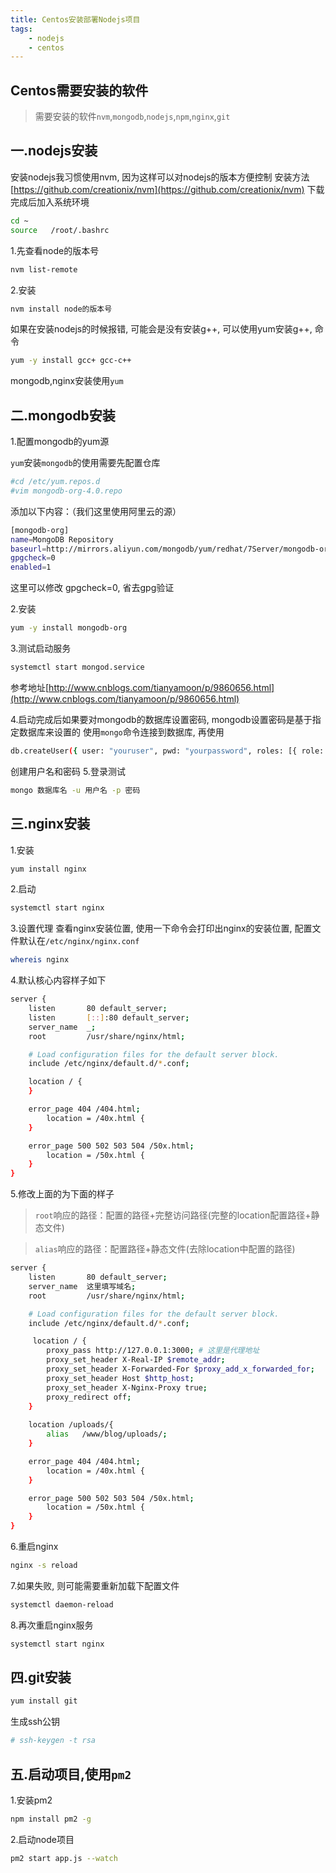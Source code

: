 ```yaml
---
title: Centos安装部署Nodejs项目
tags: 
    - nodejs
    - centos
---
```


## Centos需要安装的软件

> 需要安装的软件`nvm`,`mongodb`,`nodejs`,`npm`,`nginx`,`git`

## 一.nodejs安装
安装nodejs我习惯使用nvm, 因为这样可以对nodejs的版本方便控制
安装方法[https://github.com/creationix/nvm](https://github.com/creationix/nvm)
下载完成后加入系统环境 

<!-- more -->

```bash
cd ~
source   /root/.bashrc
```
1.先查看node的版本号
```bash
nvm list-remote
```
2.安装
```bash
nvm install node的版本号
```
如果在安装nodejs的时候报错, 可能会是没有安装g++, 可以使用yum安装g++,
命令
```bash
yum -y install gcc+ gcc-c++
```


mongodb,nginx安装使用`yum`

## 二.mongodb安装

1.配置mongodb的yum源

`yum`安装`mongodb`的使用需要先配置仓库

```bash
#cd /etc/yum.repos.d 
#vim mongodb-org-4.0.repo 
```

添加以下内容：（我们这里使用阿里云的源）
```bash
[mongodb-org]
name=MongoDB Repository
baseurl=http://mirrors.aliyun.com/mongodb/yum/redhat/7Server/mongodb-org/4.0/x86_64/
gpgcheck=0
enabled=1
```
这里可以修改 gpgcheck=0, 省去gpg验证

2.安装
```bash
yum -y install mongodb-org
```

3.测试启动服务
```bash
systemctl start mongod.service
```
参考地址[http://www.cnblogs.com/tianyamoon/p/9860656.html](http://www.cnblogs.com/tianyamoon/p/9860656.html)

4.启动完成后如果要对mongodb的数据库设置密码, mongodb设置密码是基于指定数据库来设置的
使用`mongo`命令连接到数据库, 再使用
```bash
db.createUser({ user: "youruser", pwd: "yourpassword", roles: [{ role: "dbOwner", db: "yourdatabase" }] });
```
创建用户名和密码
5.登录测试
```bash
mongo 数据库名 -u 用户名 -p 密码
```

## 三.nginx安装

1.安装
```bash
yum install nginx
```
2.启动
```bash
systemctl start nginx
```
3.设置代理
查看nginx安装位置, 使用一下命令会打印出nginx的安装位置, 配置文件默认在`/etc/nginx/nginx.conf`
```bash
whereis nginx
```
4.默认核心内容样子如下
```bash
server {
    listen       80 default_server;
    listen       [::]:80 default_server;
    server_name  _;
    root         /usr/share/nginx/html;

    # Load configuration files for the default server block.
    include /etc/nginx/default.d/*.conf;

    location / {
    }

    error_page 404 /404.html;
        location = /40x.html {
    }

    error_page 500 502 503 504 /50x.html;
        location = /50x.html {
    }
}
```
5.修改上面的为下面的样子

> `root`响应的路径：配置的路径+完整访问路径(完整的location配置路径+静态文件)

>`alias`响应的路径：配置路径+静态文件(去除location中配置的路径)

```bash
server {
    listen       80 default_server;
    server_name  这里填写域名;
    root         /usr/share/nginx/html;

    # Load configuration files for the default server block.
    include /etc/nginx/default.d/*.conf;

     location / {
        proxy_pass http://127.0.0.1:3000; # 这里是代理地址
        proxy_set_header X-Real-IP $remote_addr;
        proxy_set_header X-Forwarded-For $proxy_add_x_forwarded_for;
        proxy_set_header Host $http_host;
        proxy_set_header X-Nginx-Proxy true;
        proxy_redirect off;
    }
    
    location /uploads/{
        alias   /www/blog/uploads/;
    }

    error_page 404 /404.html;
        location = /40x.html {
    }

    error_page 500 502 503 504 /50x.html;
        location = /50x.html {
    }
}
```
6.重启nginx
```bash
nginx -s reload
```
7.如果失败, 则可能需要重新加载下配置文件
```bash
systemctl daemon-reload
```
8.再次重启nginx服务
```bash
systemctl start nginx
```

## 四.git安装

```bash
yum install git
```

生成ssh公钥
```bash
# ssh-keygen -t rsa
```

## 五.启动项目,使用`pm2`
1.安装pm2
```bash
npm install pm2 -g
```
2.启动node项目
```bash
pm2 start app.js --watch
```
